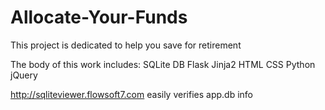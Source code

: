 # Allocate-Your-Funds
This project is dedicated to help you save for retirement

The body of this work includes:
SQLite DB
Flask
Jinja2
HTML
CSS
Python
jQuery

http://sqliteviewer.flowsoft7.com easily verifies app.db info
